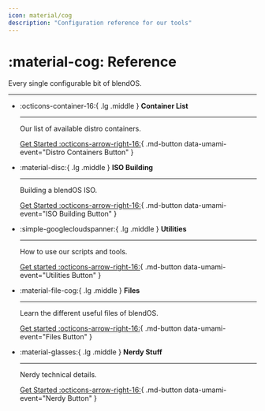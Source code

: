 ```yaml
---
icon: material/cog
description: "Configuration reference for our tools"
---
```


# :material-cog: Reference

Every single configurable bit of blendOS.

-----

<div class="grid cards" markdown>

-   :octicons-container-16:{ .lg .middle } __Container List__
    
    ---

    Our list of available distro containers.

    [Get Started :octicons-arrow-right-16:](container-list.md){ .md-button data-umami-event="Distro Containers Button" }

-   :material-disc:{ .lg .middle } __ISO Building__
    
    ---

    Building a blendOS ISO.

    [Get Started :octicons-arrow-right-16:](iso-building.md){ .md-button data-umami-event="ISO Building Button" }

-   :simple-googlecloudspanner:{ .lg .middle } __Utilities__

    ---

    How to use our scripts and tools.

    [Get started :octicons-arrow-right-16:](utils/README.md){ .md-button data-umami-event="Utilities Button" }

-   :material-file-cog:{ .lg .middle } __Files__

    ---

    Learn the different useful files of blendOS.

    [Get started :octicons-arrow-right-16:](configs/README.md){ .md-button data-umami-event="Files Button" }

-   :material-glasses:{ .lg .middle } __Nerdy Stuff__
    
    ---

    Nerdy technical details.

    [Get Started :octicons-arrow-right-16:](nerdy-stuff/README.md){ .md-button data-umami-event="Nerdy Button" }


</div>
